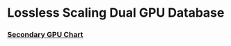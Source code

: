# Lossless Scaling Dual GPU Database


### [Secondary GPU Chart](https://starrycat2015.github.io/losslessdb/SecondaryGPUChart/index.html)